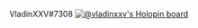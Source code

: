 VladinXXV#7308
[![@vladinxxv's Holopin board](https://holopin.me/vladinxxv)](https://holopin.io/@vladinxxv)

